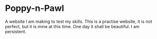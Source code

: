# Poppy-n-Pawl
 A website I am making to test my skills.
 This is a practise website, it is not perfect, but it is mine at this time.
 One day it shall be beautiful.
 I am persistent.
